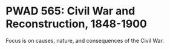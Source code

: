 # PWAD 565: Civil War and Reconstruction, 1848-1900

Focus is on causes, nature, and consequences of the Civil War.
